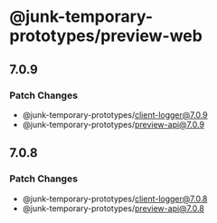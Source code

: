 # @junk-temporary-prototypes/preview-web

## 7.0.9

### Patch Changes

- @junk-temporary-prototypes/client-logger@7.0.9
- @junk-temporary-prototypes/preview-api@7.0.9

## 7.0.8

### Patch Changes

- @junk-temporary-prototypes/client-logger@7.0.8
- @junk-temporary-prototypes/preview-api@7.0.8
